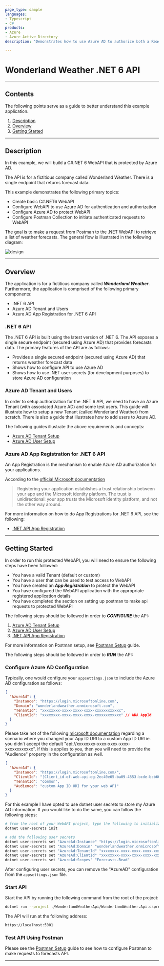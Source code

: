 ```yaml
---
page_type: sample
languages:
- Typescript
- C#
products:
- Azure
- Azure Active Directory
description: "Demonstrates how to use Azure AD to authorize both a React application and .NET 6 API"

---
```


# Wonderland Weather .NET 6 API

---

## Contents

The following points serve as a guide to better understand this example application.

1. [Description](#description)
1. [Overview](#overview)
1. [Getting Started](#getting-started)

---

## Description

In this example, we will build a C#.NET 6 WebAPI that is protected by Azure AD.

The API is for a fictitious company called Wonderland Weather. There is a single endpoint that returns forecast data.

This example demonstrates the following primary topics:

- Create basic C#.NET6 WebAPI
- Configure WebAPI to use Azure AD for authentication and authorization
- Configure Azure AD to protect WebAPI
- Configure Postman Collection to initiate authenticated requests to WebAPI

The goal is to make a request from Postman to the .NET WebAPI to retrieve a list of weather forecasts. The general flow is illustrated in the following diagram:

![design](https://user-images.githubusercontent.com/33935506/135556236-7da6783c-6140-4b4c-9cbe-5881a11d5825.png)

---

## Overview

The application is for a fictitious company called **_Wonderland Weather_**. Furthermore, the application is comprised of the following primary components:

- .NET 6 API
- Azure AD Tenant and Users
- Azure AD App Registration for .NET 6 API

### .NET 6 API

The .NET 6 API is built using the latest version of .NET 6. The API exposes a single secure endpoint (secured using Azure AD) that provides forecasts data. The primary features of the API are as follows:

- Provides a single secured endpoint (secured using Azure AD) that returns weather forecast data
- Shows how to configure API to use Azure AD
- Shows how to use .NET user secrets (for development purposes) to store Azure AD configuration

### Azure AD Tenant and Users

In order to setup authorization for the .NET 6 API, we need to have an Azure Tenant (with associated Azure AD) and some test users. This guide will illustrate how to setup a new Tenant (called Wonderland Weather) from scratch. There is also a guide that illustrates how to add users to Azure AD.

The following guides illustrate the above requirements and concepts:

- [Azure AD Tenant Setup]
- [Azure AD User Setup]

### Azure AD App Registration for .NET 6 API

An App Registration is the mechanism to enable Azure AD authorization for your applications.

According to the [official Microsoft documentation](https://docs.microsoft.com/en-us/azure/active-directory/develop/quickstart-register-app#register-an-application)

> Registering your application establishes a trust relationship between your app and the Microsoft identity platform. The trust is unidirectional: your app trusts the Microsoft identity platform, and not the other way around.

For more information on how to do App Registrations for .NET 6 API, see the following:

- [.NET API App Registration]

---

## Getting Started

In order to run this protected WebAPI, you will need to ensure the following steps have been followed:

- You have a valid Tenant (default or custom)
- You have a user that can be used to test access to WebAPI
- You have created an **_App Registration_** to protect the WebAPI
- You have configured the WebAPI application with the appropriate registered application details
- You have completed the section on setting up postman to make api requests to protected WebAPI

The following steps should be followed in order to **_CONFIGURE_** the API:

1. [Azure AD Tenant Setup]
1. [Azure AD User Setup]
1. [.NET API App Registration]

For more information on Postman setup, see [Postman Setup] guide.

The following steps should be followed in order to **_RUN_** the API:

### Configure Azure AD Configuration

Typically, one would configure your `appsettings.json` to include the Azure AD configuration as follows:

```json
{
  "AzureAd": {
    "Instance": "https://login.microsoftonline.com",
    "Domain": "wonderlandweather.onmicrosoft.com",
    "TenantId": "xxxxxxxx-xxxx-xxxx-xxxx-xxxxxxxxxxxx",
    "ClientId": "xxxxxxxx-xxxx-xxxx-xxxx-xxxxxxxxxxxx" // AKA AppId
  }
}
```

Please take not of the following [microsoft documentation](https://docs.microsoft.com/en-us/azure/active-directory/develop/scenario-protected-web-api-app-configuration#case-where-you-used-a-custom-app-id-uri-for-your-web-api) regarding a scenario where you changed your App ID URI to a custom App ID URI ie. you didn't accept the default "api://xxxxxxxx-xxxx-xxxx-xxxx-xxxxxxxxxxxx". If this is applies to you, then you will need to provide the "Audience" property in the configuration as well.

```json
{
  "AzureAd": {
    "Instance": "https://login.microsoftonline.com/",
    "ClientId": "[Client_id-of-web-api-eg-2ec40e65-ba09-4853-bcde-bcb60029e596]",
    "TenantId": "common",
    "Audience": "custom App ID URI for your web API"
  }
}
```

For this example I have opted to use dotnet user secrets to store my Azure AD information. If you would like to do the same, you can follow the following steps:

```bash
# from the root of your WebAPI project, type the following to initialize secrets
dotnet user-secrets init

# add the following user secrets
dotnet user-secrets set "AzureAd:Instance" "https://login.microsoftonline.com"
dotnet user-secrets set "AzureAd:Domain" "wonderlandweather.onmicrosoft.com"
dotnet user-secrets set "AzureAd:TenantId" "xxxxxxxx-xxxx-xxxx-xxxx-xxxxxxxxxxxx"
dotnet user-secrets set "AzureAd:ClientId" "xxxxxxxx-xxxx-xxxx-xxxx-xxxxxxxxxxxx"
dotnet user-secrets set "AzureAd:Scopes" "Forecasts.Read"
```

After configuring user secrets, you can remove the "AzureAD" configuration from the `appsettings.json` file.

### Start API

Start the API by running the following command from the root of the project:

```bash
dotnet run --project ./WonderlandWeatherApi/WonderlandWeather.Api.csproj
```

The API will run at the following address:

```bash
https://localhost:5001
```

### Test API Using Postman

Please see the [Postman Setup] guide to see how to configure Postman to make requests to forecasts API.

---

[Azure AD Tenant Setup]: https://github.com/drminnaar/azure-dotnet-examples/blob/main/active-directory/WonderlandWeatherApi/docs/1-azuread-tenant-setup.md
[Azure AD User Setup]: https://github.com/drminnaar/azure-dotnet-examples/blob/main/active-directory/WonderlandWeatherApi/docs/2-azuread-user-setup.md
[.NET API App Registration]: https://github.com/drminnaar/azure-dotnet-examples/blob/main/active-directory/WonderlandWeatherApi/docs/3-api-azuread-appregistration.md
[Postman Setup]: https://github.com/drminnaar/azure-dotnet-examples/blob/main/active-directory/WonderlandWeatherApi/docs/4-postman-setup.md